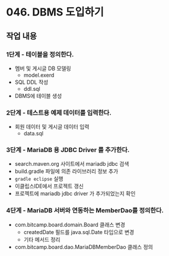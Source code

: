 # 046. DBMS 도입하기

## 작업 내용

### 1단계 - 테이블을 정의한다.

- 멤버 및 게시글 DB 모델링
  - model.exerd
- SQL DDL 작성
  - ddl.sql
- DBMS에 테이블 생성

### 2단계 - 테스트용 예제 데이터를 입력한다.

- 회원 데이터 및 게시글 데이터 입력
  - data.sql

### 3단계 - MariaDB 용 JDBC Driver 를 추가한다.

- search.maven.org 사이트에서 mariadb jdbc 검색
- build.gradle 파일에 의존 라이브러리 정보 추가
- `gradle eclipse` 실행
- 이클립스IDE에서 프로젝트 갱신
- 프로젝트에 mariadb jdbc driver 가 추가되었는지 확인


### 4단계 - MariaDB 서버와 연동하는 MemberDao를 정의한다.

- com.bitcamp.board.domain.Board 클래스 변경
  - createdDate 필드를 java.sql.Date 타입으로 변경
  - 기타 메서드 정리
- com.bitcamp.board.dao.MariaDBMemberDao 클래스 정의
